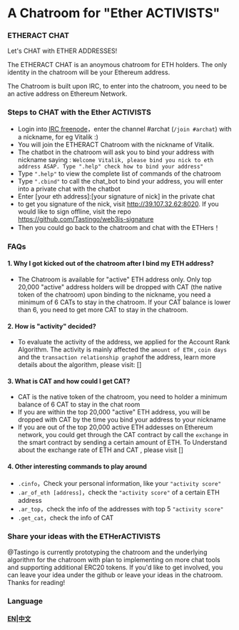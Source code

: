 # A Chatroom for "Ether ACTIVISTS" 

### ETHERACT CHAT
Let's CHAT with ETHER ADDRESSES!

The ETHERACT CHAT is an anoymous chatroom for ETH holders. The only identity in the chatroom will be your Ethereum address. 

The Chatroom is built upon IRC, to enter into the chatroom, you need to be an active address on Ethereum Network. 

### Steps to CHAT with the Ether ACTIVISTS
* Login into [IRC freenode](https://webchat.freenode.net/)，enter the channel #archat (`/join #archat`) with a nickname, for eg Vitalik :)
* You will join the ETHERACT Chatroom with the nickname of Vitalik. 
* The chatbot in the chatroom will ask you to bind your address with nickname saying : `Welcome Vitalik, please bind you nick to eth address ASAP. Type ".help" check how to bind your address"`
* Type `".help"` to view the complete list of commands of the chatroom
* Type `".cbind"` to call the chat_bot to bind your address, you will enter into a private chat with the chatbot
* Enter [your eth address]:[your signature of nick] in the private chat 
* to get you signature of the nick, visit http://39.107.32.62:8020. If you would like to sign offline, visit the repo  https://github.com/Tastingo/web3js-signature
* Then you could go back to the chatroom and chat with the ETHers！ 

### FAQs
#### 1. Why I got kicked out of the chatroom after I bind my ETH address?
* The Chatroom is available for "active" ETH address only. Only top 20,000 "active" address holders will be dropped with CAT (the native token of the chatroom) upon binding to the nickname, you need a minimum of 6 CATs to stay in the chatroom. If your CAT balance is lower than 6, you need to get more CAT to stay in the chatroom. 

#### 2. How is "activity" decided?
* To evaluate the activity of the address, we applied for the Account Rank Algorithm. The activity is mainly affected the `amount of ETH` ,  `coin days` and the `transaction relationship graph`of the address, learn more details about the algorithm, please visit: []

#### 3. What is CAT and how could I get CAT?
* CAT is the native token of the chatroom, you need to holder a minimum balance of 6 CAT to stay in the chat room
* If you are within the top 20,000 "active" ETH address, you will be dropped with CAT by the time you bind your address to your nickname
* If you are out of the top 20,000 active ETH addesses on Ethereum network, you could get through the CAT contract by call the `exchange` in the smart contract by sending a certain amount of ETH. To Understand about the exchange rate of ETH and CAT , please visit []

#### 4. Other interesting commands to play around
 *  `.cinfo`，Check your personal information, like your `"activity score"`
 *  `.ar_of_eth [address]`，check the `"activity score"` of a certain ETH address
 *  `.ar_top`，check the info of the addresses with top 5 `"activity score"`
 *  `.get_cat`，check the info of CAT 
    

### Share your ideas with the ETHerACTIVISTS

@Tastingo is currently prototyping the chatroom and the underlying algorithm for the chatroom with plan to implementing on more chat tools and supporting additional ERC20 tokens. If you'd like to get involved, you can leave your idea under the github or leave your ideas in the chatroom. Thanks for reading!



### Language
#### [EN](README.md)|[中文](README.zh.md)

